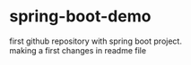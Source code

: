 # spring-boot-demo
first github repository with spring boot project.
<br>
making a first changes in readme file

